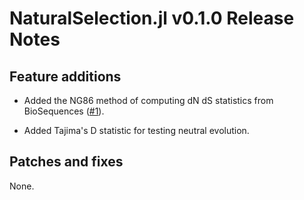 NaturalSelection.jl v0.1.0 Release Notes
====================================

Feature additions
-----------------

* Added the NG86 method of computing dN dS statistics from BioSequences ([#1]).

* Added Tajima's D statistic for testing neutral evolution.

Patches and fixes
-----------------

None.

[#1]: https://github.com/BioJulia/BioSequences.jl/pull/1

